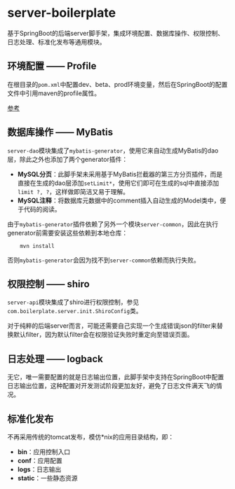 # server-boilerplate
基于SpringBoot的后端server脚手架，集成环境配置、数据库操作、权限控制、日志处理、标准化发布等通用模块。

## 环境配置 —— Profile

在根目录的`pom.xml`中配置dev、beta、prod环境变量，然后在SpringBoot的配置文件中引用maven的profile属性。

[参考](http://blog.csdn.net/lihe2008125/article/details/50443491) 

## 数据库操作 —— MyBatis

`server-dao`模块集成了`mybatis-generator`，使用它来自动生成MyBatis的dao层，除此之外也添加了两个generator插件：

  + **MySQL分页**：此脚手架未采用基于MyBatis拦截器的第三方分页插件，而是直接在生成的dao层添加`setLimit*`，使用它们即可在生成的sql中直接添加`limit ?, ?`，这样做即简洁又易于理解。  
  + **MySQL注释**：将数据库元数据中的comment插入自动生成的Model类中，便于代码的阅读。
  
由于`mybatis-generator`插件依赖了另外一个模块`server-common`，因此在执行generator前需要安装这些依赖到本地仓库：


```
    mvn install
```

否则`mybatis-generator`会因为找不到`server-common`依赖而执行失败。

## 权限控制 —— shiro

`server-api`模块集成了shiro进行权限控制，参见`com.boilerplate.server.init.ShiroConfig`类。
 
对于纯粹的后端server而言，可能还需要自己实现一个生成错误json的filter来替换默认filter，因为默认filter会在权限验证失败时重定向至错误页面。

## 日志处理 —— logback

无它，唯一需要配置的就是日志输出位置，此脚手架中支持在SpringBoot中配置日志输出位置，这种配置对开发测试阶段更加友好，避免了日志文件满天飞的情况。

## 标准化发布

不再采用传统的tomcat发布，模仿\*nix的应用目录结构，即：

  + **bin**：应用控制入口 
  + **conf**：应用配置
  + **logs**：日志输出
  + **static**：一些静态资源